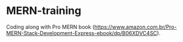 # MERN-training

Coding along with Pro MERN book (https://www.amazon.com.br/Pro-MERN-Stack-Development-Express-ebook/dp/B06XDVC4SC).
